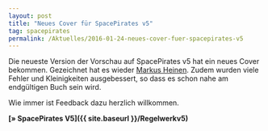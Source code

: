 ```yaml
---
layout: post
title: "Neues Cover für SpacePirates v5"
tag: spacepirates
permalink: /Aktuelles/2016-01-24-neues-cover-fuer-spacepirates-v5
---
```




Die neueste Version der Vorschau auf SpacePirates v5 hat ein neues Cover bekommen. Gezeichnet hat es wieder [Markus Heinen](http://erlkoenig.artworkfolio.com/). Zudem wurden viele Fehler und Kleinigkeiten ausgebessert, so dass es schon nahe am endgültigen Buch sein wird.

Wie immer ist Feedback dazu herzlich willkommen.

**[&raquo; SpacePirates V5]({{ site.baseurl }}/Regelwerkv5)**


